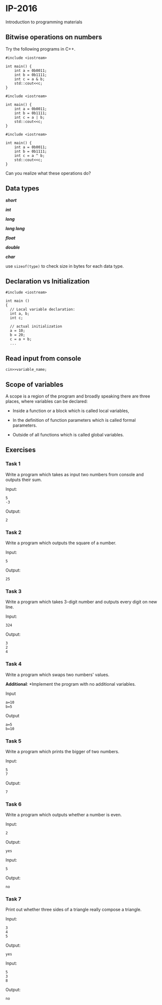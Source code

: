 # IP-2016
Introduction to programming materials

## Bitwise operations on numbers

Try the following programs in C++.


```
#include <iostream>

int main() {
    int a = 0b0011;
    int b = 0b1111;
    int c = a & b;
    std::cout<<c;
}
```

```
#include <iostream>

int main() {
    int a = 0b0011;
    int b = 0b1111;
    int c = a | b;
    std::cout<<c;
}
```

```
#include <iostream>

int main() {
    int a = 0b0011;
    int b = 0b1111;
    int c = a ^ b;
    std::cout<<c;
}
```

Can you realize what these operations do?


## Data types

***short***

***int***

***long***

***long long***

***float***

***double***

***char***

use ```sizeof(type)``` to check size in bytes for each data type.

## Declaration vs Initialization

```
#include <iostream>
 
int main ()
{
  // Local variable declaration:
  int a, b;
  int c;
 
  // actual initialization
  a = 10;
  b = 20;
  c = a + b;
  ...
```

## Read input from console

```
cin>>variable_name;
```
## Scope of variables
A scope is a region of the program and broadly speaking there are three places, where variables can be declared:

* Inside a function or a block which is called local variables,

* In the definition of function parameters which is called formal parameters.

* Outside of all functions which is called global variables.

## Exercises

### Task 1

Write a program which takes as input two numbers from console and outputs their sum.

Input:
```
5
-3
```

Output:
```
2
```

### Task 2

Write a program which outputs the square of a number.

Input:
```
5
```

Output:
```
25
```

### Task 3

Write a program which takes 3-digit number and outputs every digit on new line.

Input:
```
324
```

Output:
```
3
2
4
```

### Task 4

Write a program which swaps two numbers' values.

**Additional**: *Implement the program with no additional variables.

Input
```
a=10
b=5
```

Output
```
a=5
b=10
```

### Task 5

Write a program which prints the bigger of two numbers.

Input:
```
5
7
```

Output:
```
7
```

### Task 6

Write a program which outputs whether a number is even.

Input:
```
2
```

Output:
```
yes
```

Input:
```
5
```

Output:
```
no
```

### Task 7

Print out whether three sides of a triangle really compose a triangle.

Input:
```
3
4
5
```

Output:
```
yes
```


Input:
```
5
3
8
```

Output:
```
no
```
